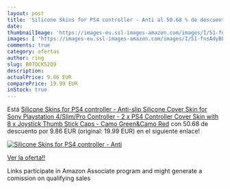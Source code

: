```yaml
---
layout: post
title: 'Silicone Skins for PS4 controller - Anti al 50.68 % de descuento'
date: 
thumbnailImage: 'https://images-eu.ssl-images-amazon.com/images/I/51-fnsAdyBL._SL200_.jpg'
images: [ 'https://images-eu.ssl-images-amazon.com/images/I/51-fnsAdyBL._SL200_.jpg' ]
comments: true
category: ofertas
author: ring
slug: B07DCKS2Q9
description:
actualPrice: 9.86 EUR
comparePrice: 19.99 EUR
inStock: true
---
```


Está [Silicone Skins for PS4 controller - Anti-slip Silicone Cover Skin for Sony Playstation 4/Slim/Pro Controller - 2 x PS4 Controller Cover Skin with 8 x Joystick Thumb Stick Caps - Camo Green&Camo Red](https://www.amazon.es/dp/B07DCKS2Q9/?tag=tolees-21) con 50.68 de descuento por 9.86 EUR (original: 19.99 EUR) en el siguiente enlace!

[![Silicone Skins for PS4 controller - Anti](https://images-eu.ssl-images-amazon.com/images/I/51-fnsAdyBL._SL200_.jpg)](https://www.amazon.es/dp/B07DCKS2Q9/?tag=tolees-21)

[Ver la oferta!!](https://www.amazon.es/dp/B07DCKS2Q9/?tag=tolees-21)

Links participate in Amazon Associate program and might generate a comission on qualifying sales


